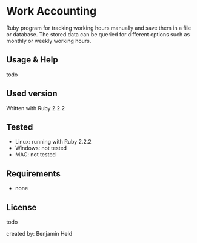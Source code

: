 # Work Accounting
Ruby program for tracking working hours manually and save them in a file or
database. The stored data can be queried for different options such as
monthly or weekly working hours.

## Usage & Help
todo

## Used version
Written with Ruby 2.2.2

## Tested
* Linux: running with Ruby 2.2.2
* Windows: not tested
* MAC: not tested

## Requirements
* none

## License
todo

created by: Benjamin Held

